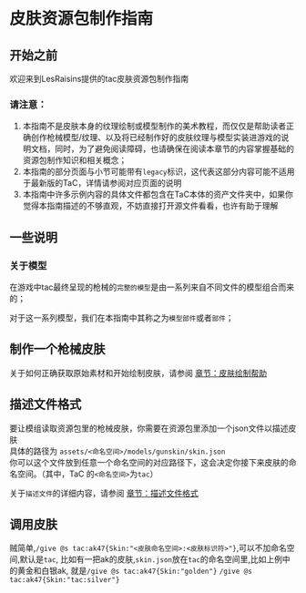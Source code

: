# 皮肤资源包制作指南

## 开始之前
欢迎来到LesRaisins提供的tac皮肤资源包制作指南

### 请注意：  
1. 本指南不是皮肤本身的纹理绘制或模型制作的美术教程，而仅仅是帮助读者正确创作枪械模型/纹理、以及将已经制作好的皮肤纹理与模型实装进游戏的说明文档，同时，为了避免阅读障碍，也请确保在阅读本章节的内容掌握基础的资源包制作知识和相关概念； 
2. 本指南的部分页面与小节可能带有`legacy`标识，这代表这部分内容可能不适用于最新版的TaC，详情请参阅对应页面的说明  
3. 本指南中许多示例内容的具体文件都包含在TaC本体的资产文件夹中，如果你觉得本指南描述的不够直观，不妨直接打开源文件看看，也许有助于理解

## 一些说明
### 关于模型
在游戏中tac最终呈现的枪械的`完整的模型`是由一系列来自不同文件的模型组合而来的；  

对于这一系列模型，我们在本指南中其称之为`模型部件`或者`部件`；  


## 制作一个枪械皮肤
关于如何正确获取原始素材和开始绘制皮肤，请参阅 [章节：皮肤绘制帮助](./paint)

## 描述文件格式
要让模组读取资源包里的枪械皮肤，你需要在资源包里添加一个json文件以描述皮肤  
具体的路径为
`assets/<命名空间>/models/gunskin/skin.json`  
你可以这个文件放到任意一个命名空间的对应路径下，这会决定你接下来皮肤的命名空间。（其中，TaC 的`<命名空间>`为`tac`）

关于`描述文件`的详细内容，请参阅 [章节：描述文件格式](./description_file)


## 调用皮肤
贼简单,`/give @s tac:ak47{Skin:"<皮肤命名空间>:<皮肤标识符>"}`,可以不加命名空间,默认是`tac`,
比如有一把ak的皮肤,`skin.json`放在`tac`的命名空间里,比如上例中的黄金和白银ak,
就是`/give @s tac:ak47{Skin:"golden"}` `/give @s tac:ak47{Skin:"tac:silver"}`  

